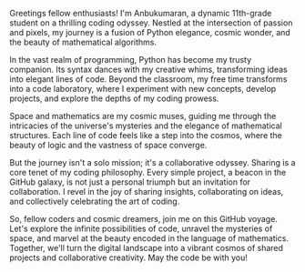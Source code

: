 Greetings fellow enthusiasts! I'm Anbukumaran, a dynamic 11th-grade student on a thrilling coding odyssey. Nestled at the intersection of passion and pixels, my journey is a fusion of Python elegance, cosmic wonder, and the beauty of mathematical algorithms.

In the vast realm of programming, Python has become my trusty companion. Its syntax dances with my creative whims, transforming ideas into elegant lines of code. Beyond the classroom, my free time transforms into a code laboratory, where I experiment with new concepts, develop projects, and explore the depths of my coding prowess.

Space and mathematics are my cosmic muses, guiding me through the intricacies of the universe's mysteries and the elegance of mathematical structures. Each line of code feels like a step into the cosmos, where the beauty of logic and the vastness of space converge.

But the journey isn't a solo mission; it's a collaborative odyssey. Sharing is a core tenet of my coding philosophy. Every simple project, a beacon in the GitHub galaxy, is not just a personal triumph but an invitation for collaboration. I revel in the joy of sharing insights, collaborating on ideas, and collectively celebrating the art of coding.

So, fellow coders and cosmic dreamers, join me on this GitHub voyage. Let's explore the infinite possibilities of code, unravel the mysteries of space, and marvel at the beauty encoded in the language of mathematics. Together, we'll turn the digital landscape into a vibrant cosmos of shared projects and collaborative creativity. May the code be with you!
